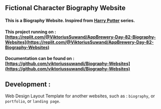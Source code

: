 ## Fictional Character Biography Website

#### This is a Biography Website. Inspired from [Harry Potter](https://en.wikipedia.org/wiki/Harry_Potter_(character)) series.

#### This project running on : [https://replit.com/@ViktoriusSuwand/AppBrewery-Day-82-Biography-Websites](https://replit.com/@ViktoriusSuwand/AppBrewery-Day-82-Biography-Websites)

#### Documentation can be found on : [https://github.com/viktoriussuwandi/Biography-Websites](https://github.com/viktoriussuwandi/Biography-Websites)

## Development :
Web Design Layout Template for another websites, such as : `biography`, or `portfolio`, or `landing page`.